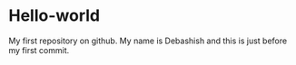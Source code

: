 # Hello-world
My first repository on github. 
My name is Debashish and this is just before my first commit.
